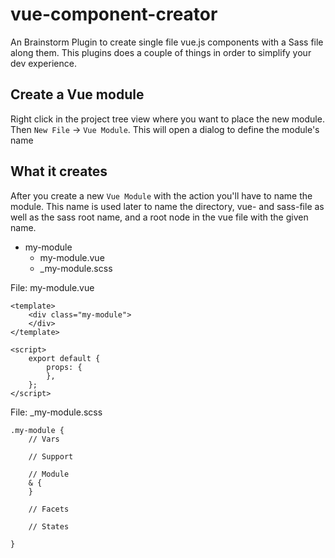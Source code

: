 # vue-component-creator
An Brainstorm Plugin to create single file vue.js components with a Sass file along them.
This plugins does a couple of things in order to simplify your dev experience.

## Create a Vue module
Right click in the project tree view where you want to place the new module. Then `New File` -> `Vue Module`.
This will open a dialog to define the module's name


## What it creates
After you create a new `Vue Module` with the action you'll have to name the module. This name is used later
to name the directory, vue- and sass-file as well as the sass root name, and a root node in the vue file
with the given name.

- my-module
  - my-module.vue
  - _my-module.scss


File: my-module.vue

    <template>
        <div class="my-module">
        </div>
    </template>

    <script>
        export default {
            props: {
            },
        };
    </script>


File: _my-module.scss

    .my-module {
        // Vars

        // Support

        // Module
        & {
        }

        // Facets

        // States

    }


